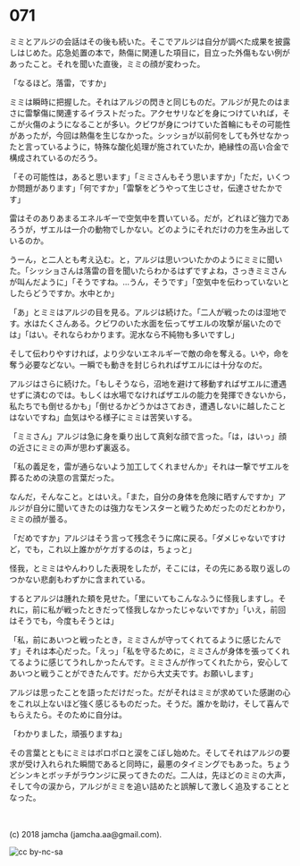 # 071

ミミとアルジの会話はその後も続いた。そこでアルジは自分が調べた成果を披露しはじめた。応急処置の本で，熱傷に関連した項目に，目立った外傷もない例があったこと。それを聞いた直後，ミミの顔が変わった。  

「なるほど。落雷，ですか」  

ミミは瞬時に把握した。それはアルジの閃きと同じものだ。アルジが見たのはまさに雷撃傷に関連するイラストだった。アクセサリなどを身につけていれば，そこが火傷のようになることが多い。クビワが身につけていた首輪にもその可能性があったが，今回は熱傷を生じなかった。シッショが以前何をしても外せなかったと言っているように，特殊な酸化処理が施されていたか，絶縁性の高い合金で構成されているのだろう。  

「その可能性は，あると思います」「ミミさんもそう思いますか」「ただ，いくつか問題があります」「何ですか」「雷撃をどうやって生じさせ，伝達させたかです」  

雷はそのありあまるエネルギーで空気中を貫いている。だが，どれほど強力であろうが，ザエルは一介の動物でしかない。どのようにそれだけの力を生み出しているのか。  

うーん，と二人とも考え込む。と，アルジは思いついたかのようにミミに聞いた。「シッショさんは落雷の音を聞いたらわかるはずですよね，さっきミミさんが叫んだように」「そうですね。…うん，そうです」「空気中を伝わっていないとしたらどうですか。水中とか」  

「あ」とミミはアルジの目を見る。アルジは続けた。「二人が戦ったのは湿地です。水はたくさんある。クビワのいた水面を伝ってザエルの攻撃が届いたのでは」「はい。それならわかります。泥水なら不純物も多いですし」  

そして伝わりやすければ，より少ないエネルギーで敵の命を奪える。いや，命を奪う必要などない。一瞬でも動きを封じられればザエルには十分なのだ。  

アルジはさらに続けた。「もしそうなら，沼地を避けて移動すればザエルに遭遇せずに済むのでは。もしくは水場でなければザエルの能力を発揮できないから，私たちでも倒せるかも」「倒せるかどうかはさておき，遭遇しないに越したことはないですね」血気はやる様子にミミは苦笑いする。  

「ミミさん」アルジは急に身を乗り出して真剣な顔で言った。「は，はいっ」顔の近さにミミの声が思わず裏返る。  

「私の義足を，雷が通らないよう加工してくれませんか」それは一撃でザエルを葬るための決意の言葉だった。  

なんだ，そんなこと。とはいえ。「また，自分の身体を危険に晒すんですか」アルジが自分に聞いてきたのは強力なモンスターと戦うためだったのだとわかり，ミミの顔が曇る。  

「だめですか」アルジはそう言って残念そうに席に戻る。「ダメじゃないですけど，でも，これ以上誰かがケガするのは，ちょっと」  

怪我，とミミはやんわりした表現をしたが，そこには，その先にある取り返しのつかない悲劇もわずかに含まれている。  

するとアルジは腫れた頬を見せた。「里にいてもこんなふうに怪我しますし。それに，前に私が戦ったときだって怪我しなかったじゃないですか」「いえ，前回はそうでも，今度もそうとは」  

「私，前にあいつと戦ったとき，ミミさんが守ってくれてるように感じたんです」それは本心だった。「えっ」「私を守るために，ミミさんが身体を張ってくれてるように感じてうれしかったんです。ミミさんが作ってくれたから，安心してあいつと戦うことができたんです。だから大丈夫です。お願いします」  

アルジは思ったことを語っただけだった。だがそれはミミが求めていた感謝の心をこれ以上ないほど強く感じるものだった。そうだ。誰かを助け，そして喜んでもらえたら。そのために自分は。  

「わかりました，頑張りますね」  

その言葉とともにミミはポロポロと涙をこぼし始めた。そしてそれはアルジの要求が受け入れられた瞬間であると同時に，最悪のタイミングでもあった。ちょうどシンキとボッチがラウンジに戻ってきたのだ。二人は，先ほどのミミの大声，そして今の涙から，アルジがミミを追い詰めたと誤解して激しく追及することとなった。  

<br>  
<br>  
(c) 2018 jamcha (jamcha.aa@gmail.com).  

![cc by-nc-sa](http://i.creativecommons.org/l/by-nc-sa/4.0/88x31.png)
